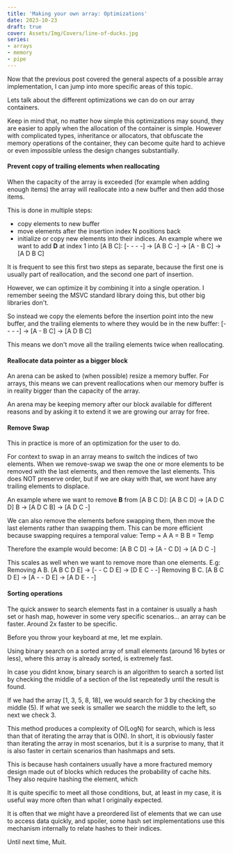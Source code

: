 ```yaml
---
title: 'Making your own array: Optimizations'
date: 2023-10-23
draft: true
cover: Assets/Img/Covers/line-of-ducks.jpg
series:
- arrays
- memory
- pipe
---
```


Now that the previous post covered the general aspects of a possible array implementation, I can jump into more specific areas of this topic.

Lets talk about the different optimizations we can do on our array containers.

Keep in mind that, no matter how simple this optimizations may sound, they are easier to apply when the allocation of the container is simple. However with complicated types, inheritance or allocators, that obfuscate the memory operations of the container, they can become quite hard to achieve or even impossible unless the design changes substantially.

#### Prevent copy of trailing elements when reallocating

When the capacity of the array is exceeded (for example when adding enough items) the array will reallocate into a new buffer and then add those items.

This is done in multiple steps:

* copy elements to new buffer
* move elements after the insertion index N positions back
* initialize or copy new elements into their indices.
  An example where we want to add **D** at index 1 into \[A B C\]:
  \[- - - -\] -> \[A B C -\] -> \[A - B C\] -> \[A D B C\]

It is frequent to see this first two steps as separate, because the first one is usually part of reallocation, and the second one part of insertion.

However, we can optimize it by combining it into a single operation. I remember seeing the MSVC standard library doing this, but other big libraries don't.

So instead we copy the elements before the insertion point into the new buffer, and the trailing elements to where they would be in the new buffer:
\[- - - -\] -> \[A - B C\] -> \[A D B C\]

This means we don't move all the trailing elements twice when reallocating.

#### Reallocate data pointer as a bigger block

An arena can be asked to (when possible) resize a memory buffer. For arrays, this means we can prevent reallocations when our memory buffer is in reality bigger than the capacity of the array.

An arena may be keeping memory after our block available for different reasons and by asking it to extend it we are growing our array for free.

#### Remove Swap

This in practice is more of an optimization for the user to do.

For context to swap in an array means to switch the indices of two elements.
When we remove-swap we swap the one or more elements to be removed with the last elements, and then remove the last elements. This does NOT preserve order, but if we are okay with that, we wont have any trailing elements to displace.

An example where we want to remove **B** from \[A B C D\]:
\[A B C D\] -> \[A D C D\] B -> \[A D C B\] -> \[A D C -\]

We can also remove the elements before swapping them, then move the last elements rather than swapping them.
This can be more efficient because swapping requires a temporal value:
Temp = A
A = B
B = Temp

Therefore the example would become:
\[A B C D\] -> \[A - C D\] -> \[A D C -\]

This scales as well when we want to remove more than one elements.
E.g: 
Removing A B. \[A B C D E\] -> \[- - C D E\] -> \[D E C - -\]
Removing B C. \[A B C D E\] -> \[A - - D E\] -> \[A D E - -\]

#### Sorting operations

The quick answer to search elements fast in a container is usually a hash set or hash map, however in some very specific scenarios... an array can be faster. Around 2x faster to be specific.

Before you throw your keyboard at me, let me explain.

Using binary search on a sorted array of small elements (around 16 bytes or less), where this array is already sorted, is extremely fast.

In case you didnt know, binary search is an algorithm to search a sorted list by checking the middle of a section of the list repeatedly until the result is found.

If we had the array \[1, 3, 5, 8, 18\], we would search for 3 by checking the middle (5). If what we seek is smaller we search the middle to the left, so next we check 3.

This method produces a complexity of O(LogN) for search, which is less than that of iterating the array that is O(N).
In short, it is obviously faster than iterating the array in most scenarios, but it is a surprise to many, that it is also faster in certain scenarios than hashmaps and sets.

This is because hash containers usually have a more fractured memory design made out of blocks which reduces  the probability of cache hits. They also require hashing the element, which 

It is quite specific to meet all those conditions, but, at least in my case, it is useful way more often than what I originally expected.

It is often that we might have a preordered list of elements that we can use to access data quickly, and spoiler, some hash set implementations use this mechanism internally to relate hashes to their indices.

Until next time, Muit.
